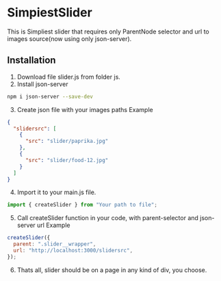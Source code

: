 # SimpiestSlider

This is Simpliest slider that requires only ParentNode selector and url to images source(now using only json-server).

## Installation

1. Download file slider.js from folder js.
2. Install json-server

```bash
npm i json-server --save-dev
```

3. Create json file with your images paths
   Example

```json
{
  "slidersrc": [
    {
      "src": "slider/paprika.jpg"
    },
    {
      "src": "slider/food-12.jpg"
    }
  ]
}
```

4. Import it to your main.js file.

```js
import { createSlider } from "Your path to file";
```

5. Call createSlider function in your code, with parent-selector and json-server url
   Example

```js
createSlider({
  parent: ".slider__wrapper",
  url: "http://localhost:3000/slidersrc",
});
```

6. Thats all, slider should be on a page in any kind of div, you choose.
